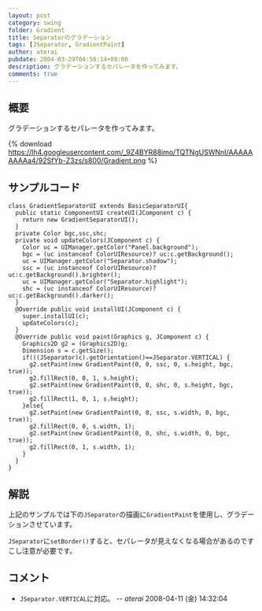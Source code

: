 ```yaml
---
layout: post
category: swing
folder: Gradient
title: Separatorのグラデーション
tags: [JSeparator, GradientPaint]
author: aterai
pubdate: 2004-03-29T04:50:14+09:00
description: グラデーションするセパレータを作ってみます。
comments: true
---
```

## 概要
グラデーションするセパレータを作ってみます。

{% download https://lh4.googleusercontent.com/_9Z4BYR88imo/TQTNgUSWNnI/AAAAAAAAAa4/92SfYb-Z3zs/s800/Gradient.png %}

## サンプルコード
<pre class="prettyprint"><code>class GradientSeparatorUI extends BasicSeparatorUI{
  public static ComponentUI createUI(JComponent c) {
    return new GradientSeparatorUI();
  }
  private Color bgc,ssc,shc;
  private void updateColors(JComponent c) {
    Color uc = UIManager.getColor("Panel.background");
    bgc = (uc instanceof ColorUIResource)? uc:c.getBackground();
    uc = UIManager.getColor("Separator.shadow");
    ssc = (uc instanceof ColorUIResource)? uc:c.getBackground().brighter();
    uc = UIManager.getColor("Separator.highlight");
    shc = (uc instanceof ColorUIResource)? uc:c.getBackground().darker();
  }
  @Override public void installUI(JComponent c) {
    super.installUI(c);
    updateColors(c);
  }
  @Override public void paint(Graphics g, JComponent c) {
    Graphics2D g2 = (Graphics2D)g;
    Dimension s = c.getSize();
    if(((JSeparator)c).getOrientation()==JSeparator.VERTICAL) {
      g2.setPaint(new GradientPaint(0, 0, ssc, 0, s.height, bgc, true));
      g2.fillRect(0, 0, 1, s.height);
      g2.setPaint(new GradientPaint(0, 0, shc, 0, s.height, bgc, true));
      g2.fillRect(1, 0, 1, s.height);
    }else{
      g2.setPaint(new GradientPaint(0, 0, ssc, s.width, 0, bgc, true));
      g2.fillRect(0, 0, s.width, 1);
      g2.setPaint(new GradientPaint(0, 0, shc, s.width, 0, bgc, true));
      g2.fillRect(0, 1, s.width, 1);
    }
  }
}
</code></pre>

## 解説
上記のサンプルでは下の`JSeparator`の描画に`GradientPaint`を使用し、グラデーションさせています。

`JSeparator`に`setBorder()`すると、セパレータが見えなくなる場合があるのですこし注意が必要です。

## コメント
- `JSeparator.VERTICAL`に対応。 -- *aterai* 2008-04-11 (金) 14:32:04

<!-- dummy comment line for breaking list -->
